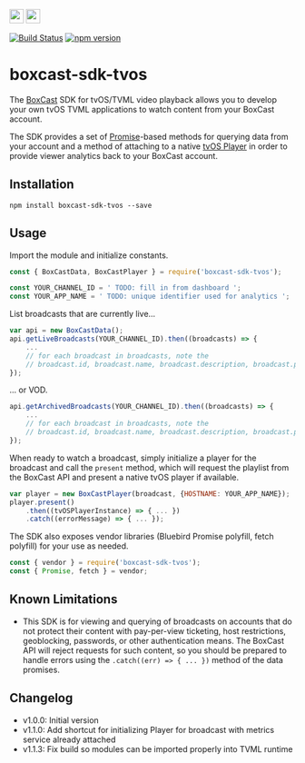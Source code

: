<a href="https://www.boxcast.com" target="_blank"><img src="https://www.boxcast.com/hs-fs/hub/484866/file-2483746126-png/Logos/NewBoxCastLogo.png?t=1494524438771" height="25"></a>&nbsp;<a href="https://developer.apple.com/go/?id=apple-tv-markup-language-reference" target="_blank"><img src="https://developer.apple.com/library/content/Resources/1260/Images/apple_developer_header_2x.png" height="25"></a>

[![Build Status](https://travis-ci.org/boxcast/boxcast-sdk-tvos.svg?branch=master)](https://travis-ci.org/boxcast/boxcast-sdk-tvos)&nbsp;[![npm version](https://badge.fury.io/js/boxcast-sdk-tvos.svg)](https://badge.fury.io/js/boxcast-sdk-tvos)

# boxcast-sdk-tvos

The [BoxCast](https://www.boxcast.com) SDK for tvOS/TVML video playback allows you to develop your own tvOS TVML applications to watch content from your BoxCast account.

The SDK provides a set of [Promise](https://developer.mozilla.org/en-US/docs/Web/JavaScript/Reference/Global_Objects/Promise)-based methods for querying data from your account and a method of attaching to a native [tvOS Player](https://developer.apple.com/reference/tvmljs/player) in order to provide viewer analytics back to your BoxCast account.

## Installation

```
npm install boxcast-sdk-tvos --save
```

## Usage

Import the module and initialize constants.
```javascript
const { BoxCastData, BoxCastPlayer } = require('boxcast-sdk-tvos');

const YOUR_CHANNEL_ID = ' TODO: fill in from dashboard ';
const YOUR_APP_NAME = ' TODO: unique identifier used for analytics ';
```

List broadcasts that are currently live...
```javascript
var api = new BoxCastData();
api.getLiveBroadcasts(YOUR_CHANNEL_ID).then((broadcasts) => {
    ... 
    // for each broadcast in broadcasts, note the
    // broadcast.id, broadcast.name, broadcast.description, broadcast.preview
});
```

... or VOD.
```javascript
api.getArchivedBroadcasts(YOUR_CHANNEL_ID).then((broadcasts) => {
    ...
    // for each broadcast in broadcasts, note the
    // broadcast.id, broadcast.name, broadcast.description, broadcast.preview
});
```

When ready to watch a broadcast, simply initialize a player for the broadcast and call the `present`
method, which will request the playlist from the BoxCast API and present a native tvOS player if available.
```javascript
var player = new BoxCastPlayer(broadcast, {HOSTNAME: YOUR_APP_NAME});
player.present()
    .then((tvOSPlayerInstance) => { ... })
    .catch((errorMessage) => { ... });
```

The SDK also exposes vendor libraries (Bluebird Promise polyfill, fetch polyfill) for your use as needed.
```javascript
const { vendor } = require('boxcast-sdk-tvos');
const { Promise, fetch } = vendor;
```

## Known Limitations

* This SDK is for viewing and querying of broadcasts on accounts that do not protect their content with pay-per-view ticketing, host restrictions, geoblocking, passwords, or other authentication means.  The BoxCast API will reject requests for such content, so you should be prepared to handle errors using the `.catch((err) => { ... })` method of the data promises.

## Changelog

* v1.0.0: Initial version
* v1.1.0: Add shortcut for initializing Player for broadcast with metrics service already attached
* v1.1.3: Fix build so modules can be imported properly into TVML runtime
